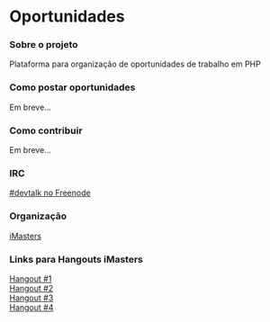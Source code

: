 Oportunidades
=============

### Sobre o projeto
Plataforma para organização de oportunidades de trabalho em PHP

### Como postar oportunidades
Em breve...

### Como contribuir
Em breve...

### IRC
[#devtalk no Freenode](https://webchat.freenode.net/?channels=devtalk)

### Organização
[iMasters](http://imasters.com.br)

### Links para Hangouts iMasters

[Hangout #1](http://imasters.com.br/linguagens/php/hangout-sobre-php)  
[Hangout #2](http://imasters.com.br/linguagens/php/hangout-sobre-php-e-orientacao-a-objetos)  
[Hangout #3](http://imasters.com.br/linguagens/hangout-sobre-frameworks-e-ferramentas-php)  
[Hangout #4](http://imasters.com.br/linguagens/php/frameworks-e-ferramentas-php-parte-2)
